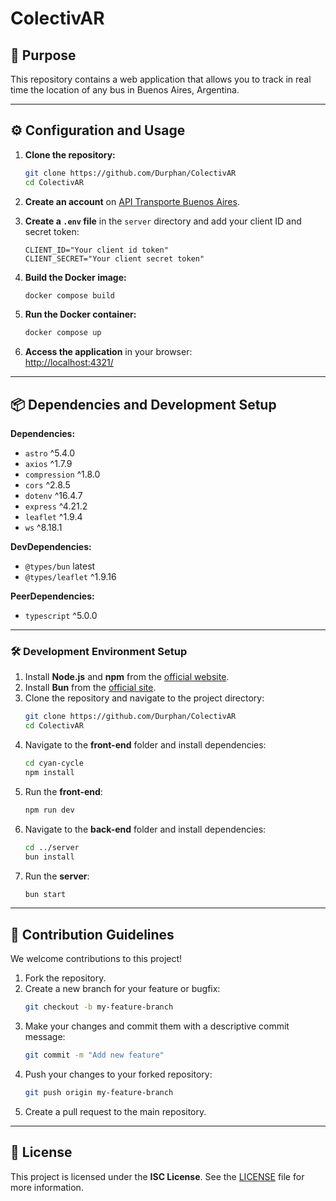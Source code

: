 # ColectivAR

## 📌 Purpose
This repository contains a web application that allows you to track in real time the location of any bus in Buenos Aires, Argentina.

---

## ⚙️ Configuration and Usage

1. **Clone the repository:**
    ```bash
    git clone https://github.com/Durphan/ColectivAR
    cd ColectivAR
    ```

2. **Create an account** on [API Transporte Buenos Aires](https://api-transporte.buenosaires.gob.ar/).

3. **Create a `.env` file** in the `server` directory and add your client ID and secret token:
    ```plaintext
    CLIENT_ID="Your client id token"
    CLIENT_SECRET="Your client secret token"
    ```

4. **Build the Docker image:**
    ```bash
    docker compose build
    ```

5. **Run the Docker container:**
    ```bash
    docker compose up
    ```

6. **Access the application** in your browser:  
   [http://localhost:4321/](http://localhost:4321/)

---

## 📦 Dependencies and Development Setup

**Dependencies:**
- `astro` ^5.4.0  
- `axios` ^1.7.9  
- `compression` ^1.8.0  
- `cors` ^2.8.5  
- `dotenv` ^16.4.7  
- `express` ^4.21.2  
- `leaflet` ^1.9.4  
- `ws` ^8.18.1  

**DevDependencies:**
- `@types/bun` latest  
- `@types/leaflet` ^1.9.16  

**PeerDependencies:**
- `typescript` ^5.0.0  

---

### 🛠 Development Environment Setup

1. Install **Node.js** and **npm** from the [official website](https://nodejs.org/).
2. Install **Bun** from the [official site](https://bun.com/).
3. Clone the repository and navigate to the project directory:
    ```bash
    git clone https://github.com/Durphan/ColectivAR
    cd ColectivAR
    ```
4. Navigate to the **front-end** folder and install dependencies:
    ```bash
    cd cyan-cycle
    npm install
    ```
5. Run the **front-end**:
    ```bash
    npm run dev
    ```
6. Navigate to the **back-end** folder and install dependencies:
    ```bash
    cd ../server
    bun install
    ```
7. Run the **server**:
    ```bash
    bun start
    ```

---

## 🤝 Contribution Guidelines

We welcome contributions to this project!  

1. Fork the repository.
2. Create a new branch for your feature or bugfix:
    ```bash
    git checkout -b my-feature-branch
    ```
3. Make your changes and commit them with a descriptive commit message:
    ```bash
    git commit -m "Add new feature"
    ```
4. Push your changes to your forked repository:
    ```bash
    git push origin my-feature-branch
    ```
5. Create a pull request to the main repository.

---

## 📜 License

This project is licensed under the **ISC License**. See the [LICENSE](LICENSE) file for more information.
